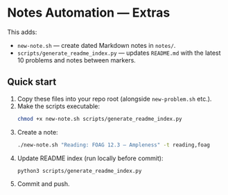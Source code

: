# Notes Automation — Extras

This adds:
- `new-note.sh` — create dated Markdown notes in `notes/`.
- `scripts/generate_readme_index.py` — updates `README.md` with the latest 10 problems and notes between markers.

## Quick start
1. Copy these files into your repo root (alongside `new-problem.sh` etc.).
2. Make the scripts executable:
   ```bash
   chmod +x new-note.sh scripts/generate_readme_index.py
   ```
3. Create a note:
   ```bash
   ./new-note.sh "Reading: FOAG 12.3 — Ampleness" -t reading,foag
   ```
4. Update README index (run locally before commit):
   ```bash
   python3 scripts/generate_readme_index.py
   ```
5. Commit and push.
